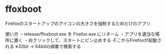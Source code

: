 # ffoxboot
Firefoxのスタートアップのアイコンの大きさを強制するためだけのアプリ

使い方
・release/ffoxboot.exe を Firefox.exe にリネーム
・アプリを適当な場所に置く
・右クリックして、スタートにピン止めする
そこからFirefoxが起動される
※32bit -> 64bitの順番で検索する
